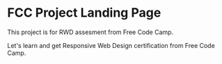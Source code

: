 # FCC Project Landing Page

This project is for RWD assesment from Free Code Camp.

Let's learn and get Responsive Web Design certification from Free Code Camp.
